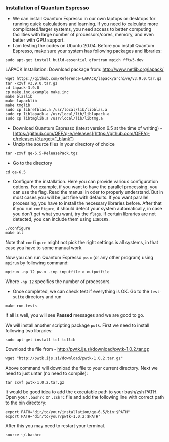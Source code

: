 ### Installation of Quantum Espresso

- We can install Quantum Espresso in our own laptops or desktops for running quick calculations and learning. If you need to calculate more complicated/larger systems, you need access to better computing facilities with large number of processors/cores, memory, and even better with GPU support.  
- I am testing the codes on Ubuntu 20.04. Before you install Quantum Espresso, make sure your system has following packages and libraries: 
```
sudo apt-get install build-essential gfortran mpich fftw3-dev
```
LAPACK Installation: 
Download package from: http://www.netlib.org/lapack/
```
wget https://github.com/Reference-LAPACK/lapack/archive/v3.9.0.tar.gz 
tar -xzvf v3.9.0.tar.gz
cd lapack-3.9.0
cp make.inc.example make.inc
make blaslib
make lapacklib
make tmglib
sudo cp librefblas.a /usr/local/lib/libblas.a
sudo cp liblapack.a /usr/local/lib/liblapack.a
sudo cp libtmglib.a /usr/local/lib/libtmg.a
```
- Download Quantum Espresso (latest version 6.5 at the time of writing) - [https://github.com/QEF/q-e/releases](https://github.com/QEF/q-e/releases){:target="_blank"}
- Unzip the source files in your directory of choice 
```
tar -zxvf qe-6.5-ReleasePack.tgz
```
- Go to the directory 
```
cd qe-6.5
```
- Configure the installation. Here you can provide various configuration options. For example, if you want to have the parallel processing, you can use the flag. Read the manual in oder to properly understand. But in most cases you will be just fine with defaults. If you want parallel processing, you have to install the necessary libraries before. After that if you run `configure`, it should detect your system automatically, in case you don't get what you want, try the `flags`. If certain libraries are not detected, you can include them using `LIBDIRS`. 
```
./configure 
make all
```
Note that `configure` might not pick the right settings is all systems, in that case you have to some manual work. 

Now you can run Quantum Espresso `pw.x` (or any other program) using `mpirun` by following command: 
```
mpirun -np 12 pw.x -inp inputfile > outputfile
```
Where `-np 12` specifies the number of processors. 

- Once completed, we can check test if everything is OK. Go to the `test-suite` directory and run 
```
make run-tests
```
If all is well, you will see **Passed** messages and we are good to go. 

We will install another scripting package `pwtk`. First we need to install following two libraries: 
```
sudo apt-get install tcl tcllib
```
Download the file from - <http://pwtk.ijs.si/download/pwtk-1.0.2.tar.gz>
```
wget "http://pwtk.ijs.si/download/pwtk-1.0.2.tar.gz"
```
Above command will download the file to your current directory. Next we need to just untar (no need to compile): 
```
tar zxvf pwtk-1.0.2.tar.gz
```

It would be good idea to add the executable path to your bash/zsh PATH. Open your `.bashrc` or `.zshrc` file and add the following line with correct path to the bin directory: 
```
export PATH="dir/to/your/installation/qe-6.5/bin:$PATH"
export PATH="dir/to/your/pwtk-1.0.2:$PATH"
```
After this you may need to restart your terminal. 

```
source ~/.bashrc
```
